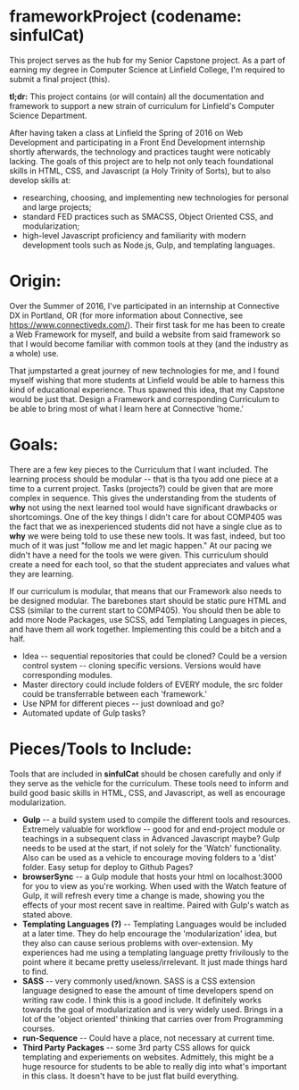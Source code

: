 # frameworkProject (codename: sinfulCat)
This project serves as the hub for my Senior Capstone project. As a part of earning my degree in Computer Science at Linfield College, I'm required to submit a final project (this). 

<strong>tl;dr:</strong> This project contains (or will contain) all the documentation and framework to support a new strain of curriculum for Linfield's Computer Science Department. 

After having taken a class at Linfield the Spring of 2016 on Web Development and participating in a Front End Development internship shortly afterwards, the technology and practices taught were noticably lacking. The goals of this project are to help not only teach foundational skills in HTML, CSS, and Javascript (a Holy Trinity of Sorts), but to also develop skills at: 
<ul>
<li>researching, choosing, and implementing new technologies for personal and large projects;</li>
<li>standard FED practices such as SMACSS, Object Oriented CSS, and modularization;</li>
<li>high-level Javascript proficiency and familiarity with modern development tools such as Node.js, Gulp, and templating languages.</li>
</ul>

# Origin:
Over the Summer of 2016, I've participated in an internship at Connective DX in Portland, OR (for more information about Connective, see https://www.connectivedx.com/). Their first task for me has been to create a Web Framework for myself, and build a website from said framework so that I would become familiar with common tools at they (and the industry as a whole) use. 

That jumpstarted a great journey of new technologies for me, and I found myself wishing that more students at Linfield would be able to harness this kind of educational experience. Thus spawned this idea, that my Capstone would be just that. Design a Framework and corresponding Curriculum to be able to bring most of what I learn here at Connective 'home.'

# Goals:
There are a few key pieces to the Curriculum that I want included. The learning process should be modular -- that is tha tyou add one piece at a time to a current project. Tasks (projects?) could be given that are more complex in sequence. This gives the understanding from the students of <strong>why</strong> not using the next learned tool would have significant drawbacks or shortcomings. One of the key things I didn't care for about COMP405 was the fact that we as inexperienced students did not have a single clue as to <strong>why</strong> we were being told to use these new tools. It was fast, indeed, but too much of it was just "follow me and let magic happen." At our pacing we didn't have a need for the tools we were given. This curriculum should create a need for each tool, so that the student appreciates and values what they are learning.

If our curriculum is modular, that means that our Framework also needs to be designed modular. The barebones start should be static pure HTML and CSS (similar to the current start to COMP405). You should then be able to add more Node Packages, use SCSS, add Templating Languages in pieces, and have them all work together. Implementing this could be a bitch and a half. 
<ul>
<li>Idea -- sequential repositories that could be cloned? Could be a version control system -- cloning specific versions. Versions would have corresponding modules.</li>
<li>Master directory could include folders of EVERY module, the src folder could be transferrable between each 'framework.'</li>
<li>Use NPM for different pieces -- just download and go?</li>
<li>Automated update of Gulp tasks?</li>
</ul>
   
# Pieces/Tools to Include:
Tools that are included in <strong>sinfulCat</strong> should be chosen carefully and only if they serve as the vehicle for the curriculum. These tools need to inform and build good basic skills in HTML, CSS, and Javascript, as well as encourage modularization. 

* <strong>Gulp</strong> -- a build system used to compile the different tools and resources. Extremely valuable for workflow -- good for and end-project module or teachings in a subsequent class in Advanced Javascript maybe? Gulp needs to be used at the start, if not solely for the 'Watch' functionality. Also can be used as a vehicle to encourage moving folders to a 'dist' folder. Easy setup for deploy to Github Pages?</li>
* <strong>browserSync</strong> -- a Gulp module that hosts your html on localhost:3000 for you to view as you're working. When used with the Watch feature of Gulp, it will refresh every time a change is made, showing you the effects of your most recent save in realtime. Paired with Gulp's watch as stated above.</li>
* <strong>Templating Languages (?)</strong> -- Templating Languages would be included at a later time. They do help encourage the 'modularization' idea, but they also can cause serious problems with over-extension. My experiences had me using a templating language pretty frivilously to the point where it became pretty useless/irrelevant. It just made things hard to find.
* <strong>SASS</strong> -- very commonly used/known. SASS is a CSS extension language designed to ease the amount of time developers spend on writing raw code. I think this is a good include. It definitely works towards the goal of modularization and is very widely used. Brings in a lot of the 'object oriented' thinking that carries over from Programming courses.
* <strong>run-Sequence</strong> -- Could have a place, not necessary at current time.
* <strong>Third Party Packages</strong> -- some 3rd party CSS allows for quick templating and experiements on websites. Admittely, this might be a huge resource for students to be able to really dig into what's important in this class. It doesn't have to be just flat build everything.
